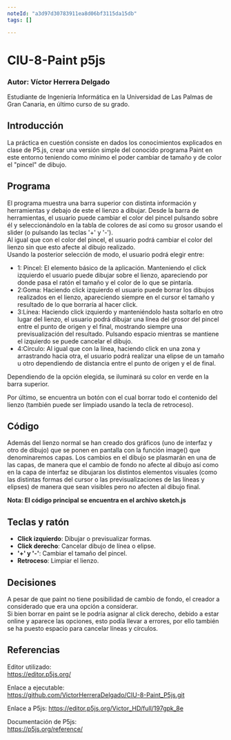 ```yaml
---
noteId: "a3d97d30783911ea8d06bf3115da15db"
tags: []

---
```



# CIU-8-Paint p5js

### Autor: Víctor Herrera Delgado
Estudiante de Ingeniería Informática en la Universidad de Las Palmas de Gran Canaria, en último curso de su grado.


## Introducción 
La práctica en cuestión consiste en dados los conocimientos explicados en clase de P5.js, crear una versión simple del conocido programa Paint en este entorno teniendo como mínimo el poder cambiar de tamaño y de color el "pincel" de dibujo. 



## Programa
El programa muestra una barra superior con distinta información y herramientas y debajo de este el lienzo a dibujar.
Desde la barra de herramientas, el usuario puede cambiar el color del pincel pulsando sobre él y seleccionándolo en la tabla de colores de así como su grosor usando el slider (o pulsando las teclas '+' y '-').  
Al igual que con el color del pincel, el usuario podrá cambiar el color del lienzo sin que esto afecte al dibujo realizado.  
Usando la posterior selección de modo, el usuario podrá elegir entre:  
- 1: Pincel: El elemento básico de la aplicación. Manteniendo el click izquierdo el usuario puede dibujar sobre el lienzo, apareciendo por donde pasa el ratón el tamaño y el color de lo que se pintaría.  
- 2:Goma: Haciendo click izquierdo el usuario puede borrar los dibujos realizados en el lienzo, apareciendo siempre en el cursor el tamaño y resultado de lo que borraría al hacer click.
- 3:Línea: Haciendo click izquierdo y manteniéndolo hasta soltarlo en otro lugar del lienzo, el usuario podrá dibujar una línea del grosor del pincel entre el punto de origen y el final, mostrando siempre una previsualización del resultado. 
Pulsando espacio mientras se mantiene el izquierdo se puede cancelar el dibujo.
- 4:Círculo: Al igual que con la línea, haciendo click en una zona y arrastrando hacia otra, el usuario podrá realizar una elipse de un tamaño u otro dependiendo de distancia entre el punto de origen y el de final.

Dependiendo de la opción elegida, se iluminará su color en verde en la barra superior.  

Por último, se encuentra un botón con el cual borrar todo el contenido del lienzo (también puede ser limpiado usando la tecla de retroceso).
## Código

Además del lienzo normal se han creado dos gráficos (uno de interfaz y otro de dibujo) que se ponen en pantalla con la función image() que denominaremos capas. Los cambios en el dibujo se plasmarán en una de las capas, de manera que el cambio de fondo no afecte al dibujo así como en la capa de interfaz se dibujaran los distintos elementos visuales (como las distintas formas del cursor o las previsualizaciones de las líneas y elipses) de manera que sean visibles pero no afecten al dibujo final.

**Nota: El código principal se encuentra en el archivo sketch.js**

## Teclas y ratón

- **Click izquierdo**: Dibujar o previsualizar formas.   
- **Click derecho**: Cancelar dibujo de línea o elipse.
- **'+' y '-'**: Cambiar el tamaño del pincel.
- **Retroceso**: Limpiar el lienzo.



## Decisiones
A pesar de que paint no tiene posibilidad de cambio de fondo, el creador a considerado que era una opción a considerar.  
Si bien borrar en paint se le podría asignar al click derecho, debido a estar online y aparece las opciones, esto podía llevar a errores, por ello también se ha puesto espacio para cancelar líneas y círculos.



## Referencias

Editor utilizado:  
https://editor.p5js.org/

Enlace a ejecutable:  
https://github.com/VictorHerreraDelgado/CIU-8-Paint_P5js.git

Enlace a P5js:
https://editor.p5js.org/Victor_HD/full/197gpk_8e

Documentación de P5js:  
https://p5js.org/reference/



